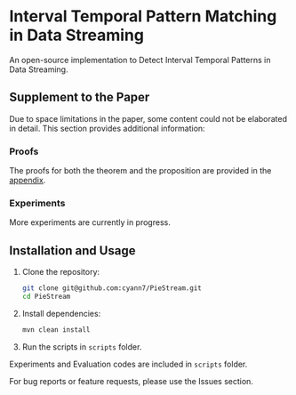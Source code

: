 
# Interval Temporal Pattern Matching in Data Streaming

An open-source implementation to Detect Interval Temporal Patterns in Data Streaming.


## Supplement to the Paper

Due to space limitations in the paper, some content could not be elaborated in detail. This section provides additional information:

### Proofs  

The proofs for both the theorem and the proposition are provided in the [appendix](supplement/appendix.pdf).


### Experiments

More experiments are currently in progress.

## Installation and Usage

1. Clone the repository:
   ```bash
   git clone git@github.com:cyann7/PieStream.git
   cd PieStream
   ```

2. Install dependencies:

    ```bash
    mvn clean install
    ```

3. Run the scripts in `scripts` folder.


Experiments and Evaluation codes are included in `scripts` folder.

For bug reports or feature requests, please use the Issues section.

